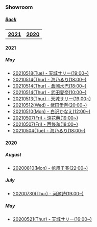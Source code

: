 ﻿### Showroom
##### [Back](../../../readme.md)

 <table>
  <tr>
    <th><a href="#2021">2021</a></th>
    <th><a href="#2020">2020</a></th>
  </tr>
</table> 

<a name="2021"></a>
#### 2021
##### May
- [20210518(Tue) - 天城サリー(19:00~)](May2021/20210518_Sally.md)<br>
- [20210514(Thur) - 海乃るり(18:00~)](May2021/20210514_Ruri.md)<br>
- [20210514(Thur) - 倉岡水巴(18:00~)](May2021/20210514_Mizuha.md)<br>
- [20210514(Thur) - 武田愛奈(10:00~)](May2021/20210514_Aina.md)<br>
- [20210513(Thur) - 天城サリー(19:00~)](May2021/20210513_Sally.md)<br>
- [20210512(Wed) - 武田愛奈(20:00~)](May2021/20210512_Aina.md)<br>
- [20210510(Mon) - 白沢かなえ(12:00~)](May2021/20210510_Kanae.md)<br>
- [20210507(Fri) - 涼花萌(19:00~)](May2021/20210507_Moe.md)<br>
- [20210507(Fri) - 西條和(18:00~)](May2021/20210507_Nagomi.md)<br>
- [20210504(Tue) - 海乃るり(18:00~)](May2021/20210504_Ruri.md)<br>

<a name="2020"></a>
#### 2020
##### August
- [20200810(Mon) - 帆風千春(22:00~)](Aug2020/20200810_Chiharu.html)<br>

##### July
- [20200730(Thur) - 河瀬詩(19:00~)](Jul2020/20200730_Uta.md)<br>

##### May
- [20200521(Thur) - 天城サリー(16:00~)](May2020/20200521_Sally.md)<br>